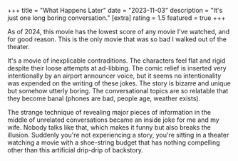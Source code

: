 +++
title = "What Happens Later"
date = "2023-11-03"
description = "It's just one long boring conversation."
[extra]
rating = 1.5
featured = true
+++

As of 2024, this movie has the lowest score of any movie I've watched, and for good reason. This is the only movie that was so bad I walked out of the theater.

It's a movie of inexplicable contraditions. The characters feel flat and rigid despite their loose attempts at ad-libbing. The comic relief is inserted very intentionally by an airport announcer voice, but it seems no intentionality was expended on the writing of these jokes. The story is bizarre and unique but somehow utterly boring. The conversational topics are so relatable that they become banal (phones are bad, people age, weather exists).

The strange technique of revealing major pieces of information in the middle of unrelated conversations became an inside joke for me and my wife. Nobody talks like that, which makes it funny but also breaks the illusion. Suddenly you're not experiencing a story, you're sitting in a theater watching a movie with a shoe-string budget that has nothing compelling other than this artificial drip-drip of backstory.
